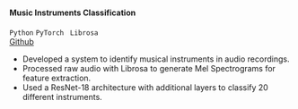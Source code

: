 #### **Music Instruments Classification**

`Python` `PyTorch` ` Librosa`
<br><i class="fab fa-github"></i> [Github](https://github.com/ehsanulkader/CSE-472-ML_Project)

- Developed a system to identify musical instruments in audio recordings.
- Processed raw audio with Librosa to generate Mel Spectrograms for feature extraction.
- Used a ResNet-18 architecture with additional layers to classify 20 different instruments.

